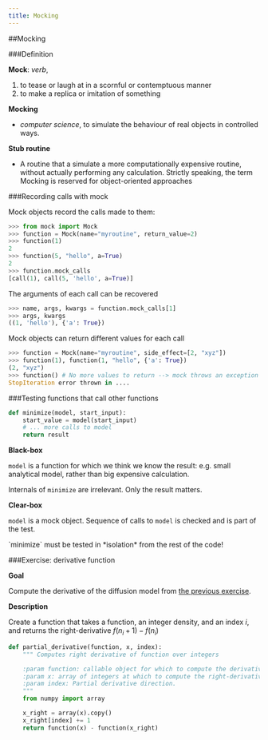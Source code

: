 ```yaml
---
title: Mocking
---
```


##Mocking

###Definition

**Mock**: *verb*,

1. to tease or laugh at in a scornful or contemptuous manner
2. to make a replica or imitation of something

<div class="fragment roll-in">

**Mocking**

- *computer science*, to simulate the behaviour of real objects in controlled ways.
</div>

<div class="fragment roll-in">

**Stub routine**

- A routine that a simulate a more computationally expensive routine, without actually performing any calculation. Strictly speaking, the term Mocking is reserved for object-oriented approaches
</div>

###Recording calls with mock

Mock objects record the calls made to them:

``` python
>>> from mock import Mock
>>> function = Mock(name="myroutine", return_value=2)
>>> function(1)
2
>>> function(5, "hello", a=True)
2
>>> function.mock_calls
[call(1), call(5, 'hello', a=True)]
```

The arguments of each call can be recovered

``` python
>>> name, args, kwargs = function.mock_calls[1]
>>> args, kwargs
((1, 'hello'), {'a': True})
```

Mock objects can return different values for each call

``` python
>>> function = Mock(name="myroutine", side_effect=[2, "xyz"])
>>> function(1), function(1, "hello", {'a': True})
(2, "xyz")
>>> function() # No more values to return --> mock throws an exception
StopIteration error thrown in ....
```

###Testing functions that call other functions

<div align="left">

``` python
def minimize(model, start_input):
    start_value = model(start_input)
    # ... more calls to model
    return result
```

**Black-box**

`model` is a function for which we think we know the result: e.g. small analytical model, rather than big expensive calculation. 

Internals of `minimize` are irrelevant. Only the result matters.

**Clear-box**

`model` is a mock object. Sequence of calls to `model` is checked and is part of the test.

<div class="fragment fade-in">
`minimize` must be tested in *isolation* from the rest of the code!
</div>

</div>

###Exercise: derivative function

**Goal**

Compute the derivative of the diffusion model 
from [the previous exercise](#/diffusion).

**Description**

Create a function that takes a function, an integer density, and an index $i$, and returns the right-derivative   $f(n_i + 1) - f(n_i)$

``` python
def partial_derivative(function, x, index):
    """ Computes right derivative of function over integers

    :param function: callable object for which to compute the derivative
    :param x: array of integers at which to compute the right-derivative
    :param index: Partial derivative direction.
    """
    from numpy import array

    x_right = array(x).copy()
    x_right[index] += 1
    return function(x) - function(x_right)
```

